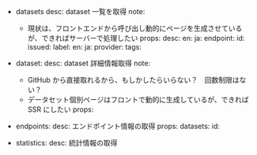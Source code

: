 - datasets
  desc: dataset 一覧を取得
  note:
    - 現状は、フロントエンドから呼び出し動的にページを生成させているが、できればサーバーで処理したい
  props:
    desc:
      en:
      ja:
    endpoint:
    id:
    issued:
    label:
      en:
      ja:
    provider:
    tags:

- dataset:
  desc: dataset 詳細情報取得
  note: 
    - GitHub から直接取れるから、もしかしたらいらない？　回数制限はない？
    - データセット個別ページはフロントで動的に生成しているが、できれば SSR にしたい
  props:

- endpoints:
  desc: エンドポイント情報の取得
  props:
    datasets:
    id:

- statistics:
  desc: 統計情報の取得